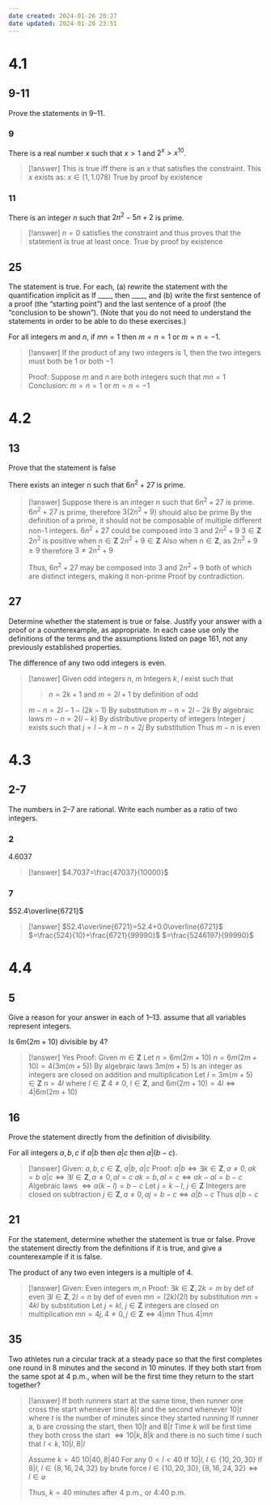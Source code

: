 ```yaml
---
date created: 2024-01-26 20:27
date updated: 2024-01-28 23:51
---
```


# 4.1

## 9-11

Prove the statements in 9–11.

### 9

There is a real number $x$ such that $x>1$ and $2^x>x^{10}$.

> [!answer]
> This is true iff there is an $x$ that satisfies the constraint.
> This $x$ exists as:
> $x\in(1,1.078)$
> True by proof by existence

### 11

There is an integer $n$ such that $2n^2-5n+2$ is prime.

> [!answer]
> $n=0$ satisfies the constraint and thus proves that the statement is true at least once.
> True by proof by existence

## 25

The statement is true. For each, (a) rewrite the statement with the quantification implicit as If \_\_\_\_, then \_\_\_\_, and (b) write the first sentence of a proof (the “starting point”) and the last sentence of a proof (the “conclusion to be shown”).
(Note that you do not need to understand the statements in order to be able to do these exercises.)

For all integers $m$ and $n$, if $mn=1$ then $m=n=1$  or $m=n=-1$.

> [!answer]
> If the product of any two integers is 1, then the two integers must both be $1$ or both $-1$
> 
> Proof:
> Suppose $m$ and $n$ are both integers such that $mn=1$
> Conclusion:
> $m=n=1$ or $m=n=-1$

# 4.2

## 13

Prove that the statement is false

There exists an integer $n$ such that $6n^2+27$ is prime.

> [!answer]
> Suppose there is an integer $n$ such that $6n^2+27$ is prime.
> $6n^2+27$ is prime,
> therefore $3(2n^2+9)$ should also be prime
> By the definition of a prime, it should not be composable of multiple different non-1 integers.
> $6n^2+27$ could be composed into $3$ and $2n^2+9$
> $3\in\mathbf Z$
> $2n^2$ is positive when $n\in\mathbf Z$
> $2n^2+9\in\mathbf Z$
> Also when $n\in\mathbf Z$, as $2n^2+9\ge 9$ therefore $3\ne2n^2+9$
> 
> Thus, $6n^2+27$ may be composed into $3$ and $2n^2+9$ both of which are distinct integers, making it non-prime
> Proof by contradiction.

## 27

Determine whether the statement is true or false. Justify your answer with a proof or a counterexample, as appropriate. In each case use only the definitions of the terms and the assumptions listed on page 161, not any previously established properties.

The difference of any two odd integers is even.

> [!answer]
> Given odd integers $n$, $m$
> Integers $k$, $l$ exist such that
>> $n=2k+1$ and $m=2l+1$ by definition of odd
>
> $m-n=2l-1-(2k-1)$ By substitution
> $m-n=2l-2k$ By algebraic laws
> $m-n=2(l-k)$ By distributive property of integers
> Integer $j$ exists such that $j=l-k$
> $m-n=2j$ By substitution
> Thus $m-n$ is even

# 4.3

## 2-7

The numbers in 2–7 are rational. Write each number as a ratio of two integers.

### 2

$4.6037$

> [!answer]
> $4.7037=\frac{47037}{10000}$

### 7

$52.4\overline{6721}$

> [!answer]
> $52.4\overline{6721}=52.4+0.0\overline{6721}$
> $=\frac{524}{10}+\frac{6721}{99990}$
> $=\frac{5246197}{99990}$

# 4.4

## 5

Give a reason for your answer in each of 1–13. assume that all variables represent integers.

Is $6m(2m+10)$ divisible by $4$?

> [!answer]
> Yes
> Proof:
> Given $m\in\mathbf Z$
> Let $n=6m(2m+10)$
> $n=6m(2m+10)=4(3m(m+5))$ By algebraic laws
> $3m(m+5)$ Is an integer as integers are closed on addition and multiplication
> Let $l=3m(m+5)\in\mathbf Z$
> $n=4l$ where $l\in\mathbf Z$
> $4\ne 0$, $l\in\mathbf Z$, and $6m(2m+10)=4l\iff4|6m(2m+10)$

## 16

Prove the statement directly from the definition of divisibility.

For all integers $a,b,c$ if $a|b$ then $a|c$ then $a|(b-c)$.

> [!answer]
> Given: $a,b,c\in\mathbf Z$, $a|b$, $a|c$
> Proof:
> $a|b\iff\exists k\in\mathbf Z,a\ne0,ak=b$
> $a|c\iff\exists l\in\mathbf Z,a\ne0,al=c$
> $ak=b,al=c\iff ak-al=b-c$ Algebraic laws
> $\iff a(k-l)=b-c$
> Let $j=k-l$, $j\in\mathbf Z$ Integers are closed on subtraction
> $j\in\mathbf Z,a\ne0,aj=b-c\iff a|b-c$
> Thus $a|b-c$

## 21

For the statement, determine whether the statement is true or false. Prove the statement directly from the definitions if it is true, and give a counterexample if it is false.

The product of any two even integers is a multiple of $4$.

> [!answer]
> Given: Even integers $m,n$
> Proof:
> $\exists k\in\mathbf Z,2k=m$ by def of even
> $\exists l\in\mathbf Z,2l=n$ by def of even
> $mn=(2k)(2l)$ by substitution
> $mn=4kl$ by substitution
> Let $j=kl$, $j\in\mathbf Z$ integers are closed on multiplication
> $mn=4j,4\ne 0,j\in\mathbf Z\iff4|mn$
> Thus $4|mn$

## 35

Two athletes run a circular track at a steady pace so that the first completes one round in 8 minutes and the second in 10 minutes. If they both start from the same spot at 4 p.m., when will be the first time they return to the start together?

> [!answer]
> If both runners start at the same time, then runner one cross the start whenever time $8|t$ and the second whenever $10|t$ where $t$ is the number of minutes since they started running
> If runner a, b are crossing the start, then $10|t$ and $8|t$
> Time $k$ will be first time they both cross the start $\iff10|k,8|k$ and there is no such time $l$ such that $l<k,10|l,8|l$
> 
> Assume $k=40$
> $10|40,8|40$
> For any $0<l<40$
> If $10|l$, $l\in\{10,20,30\}$
> If $8|l$, $l\in\{8,16,24,32\}$ by brute force
> $l\in\{10,20,30\},\{8,16,24,32\}\iff l\in\varnothing$
> 
> Thus, $k=40$ minutes after 4 p.m., or 4:40 p.m.
